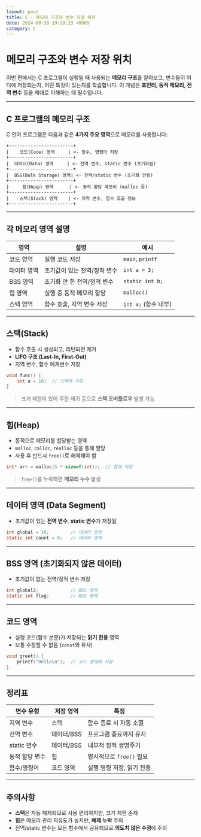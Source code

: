 ```yaml
---
layout: post
title: C - 메모리 구조와 변수 저장 위치
date: 2024-08-30 19:20:23 +0900
category: C
---
```

# 메모리 구조와 변수 저장 위치

이번 편에서는 C 프로그램이 실행될 때 사용되는 **메모리 구조**를 알아보고, 변수들이 어디에 저장되는지, 어떤 특징이 있는지를 학습합니다. 이 개념은 **포인터, 동적 메모리, 전역 변수** 등을 제대로 이해하는 데 필수입니다.

---

## C 프로그램의 메모리 구조

C 언어 프로그램은 다음과 같은 **4가지 주요 영역**으로 메모리를 사용합니다:

```
+------------------------+
|    코드(Code) 영역     | <- 함수, 명령어 저장
+------------------------+
|  데이터(Data) 영역     | <- 전역 변수, static 변수 (초기화됨)
+------------------------+
|  BSS(Bulk Storage) 영역| <- 전역/static 변수 (초기화 안됨)
+------------------------+
|     힙(Heap) 영역      | <- 동적 할당 메모리 (malloc 등)
+------------------------+
|    스택(Stack) 영역    | <- 지역 변수, 함수 호출 정보
+------------------------+
```

---

## 각 메모리 영역 설명

| 영역 | 설명 | 예시 |
|------|------|------|
| 코드 영역 | 실행 코드 저장 | `main`, `printf` |
| 데이터 영역 | 초기값이 있는 전역/정적 변수 | `int a = 3;` |
| BSS 영역 | 초기화 안 한 전역/정적 변수 | `static int b;` |
| 힙 영역 | 실행 중 동적 메모리 할당 | `malloc()` |
| 스택 영역 | 함수 호출, 지역 변수 저장 | `int x;` (함수 내부) |

---

## 스택(Stack)

- 함수 호출 시 생성되고, 리턴되면 제거
- **LIFO 구조 (Last-In, First-Out)**
- 지역 변수, 함수 매개변수 저장

```c
void func() {
    int a = 10;  // 스택에 저장
}
```

> 크기 제한이 있어 무한 재귀 등으로 **스택 오버플로우** 발생 가능

---

## 힙(Heap)

- 동적으로 메모리를 할당받는 영역
- `malloc`, `calloc`, `realloc` 등을 통해 할당
- 사용 후 반드시 `free()`로 해제해야 함

```c
int* arr = malloc(5 * sizeof(int));  // 힙에 저장
```

> `free()`를 누락하면 **메모리 누수** 발생

---

## 데이터 영역 (Data Segment)

- 초기값이 있는 **전역 변수**, **static 변수**가 저장됨

```c
int global = 10;        // 데이터 영역
static int count = 0;   // 데이터 영역
```

---

## BSS 영역 (초기화되지 않은 데이터)

- 초기값이 없는 전역/정적 변수 저장

```c
int global2;            // BSS 영역
static int flag;        // BSS 영역
```

---

## 코드 영역

- 실행 코드(함수 본문)가 저장되는 **읽기 전용** 영역
- 보통 수정할 수 없음 (`const`와 유사)

```c
void greet() {
    printf("Hello\n");  // 코드 영역에 저장
}
```

---

## 정리표

| 변수 유형 | 저장 영역 | 특징 |
|-----------|------------|--------|
| 지역 변수 | 스택       | 함수 종료 시 자동 소멸 |
| 전역 변수 | 데이터/BSS | 프로그램 종료까지 유지 |
| static 변수 | 데이터/BSS | 내부적 정적 생명주기 |
| 동적 할당 변수 | 힙    | 명시적으로 `free()` 필요 |
| 함수/명령어 | 코드 영역 | 실행 명령 저장, 읽기 전용 |

---

## 주의사항

- **스택**은 자동 해제되므로 사용 편리하지만, 크기 제한 존재
- **힙**은 메모리 관리 자유도가 높지만, **해제 누락** 주의
- 전역/static 변수는 모든 함수에서 공유되므로 **의도치 않은 수정**에 주의